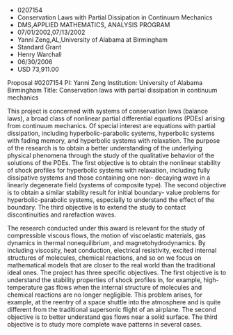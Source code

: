 
* 0207154
* Conservation Laws with Partial Dissipation in Continuum Mechanics
* DMS,APPLIED MATHEMATICS, ANALYSIS PROGRAM
* 07/01/2002,07/13/2002
* Yanni Zeng,AL,University of Alabama at Birmingham
* Standard Grant
* Henry Warchall
* 06/30/2006
* USD 73,911.00

Proposal #0207154 PI: Yanni Zeng Institution: University of Alabama Birmingham
Title: Conservation laws with partial dissipation in continuum mechanics

This project is concerned with systems of conservation laws (balance laws), a
broad class of nonlinear partial differential equations (PDEs) arising from
continuum mechanics. Of special interest are equations with partial dissipation,
including hyperbolic-parabolic systems, hyperbolic systems with fading memory,
and hyperbolic systems with relaxation. The purpose of the research is to obtain
a better understanding of the underlying physical phenomena through the study of
the qualitative behavior of the solutions of the PDEs. The first objective is to
obtain the nonlinear stability of shock profiles for hyperbolic systems with
relaxation, including fully dissipative systems and those containing one non-
decaying wave in a linearly degenerate field (systems of composite type). The
second objective is to obtain a similar stability result for initial boundary-
value problems for hyperbolic-parabolic systems, especially to understand the
effect of the boundary. The third objective is to extend the study to contact
discontinuities and rarefaction waves.

The research conducted under this award is relevant for the study of
compressible viscous flows, the motion of viscoelastic materials, gas dynamics
in thermal nonequilibrium, and magnetohydrodynamics. By including viscosity,
heat conduction, electrical resistivity, excited internal structures of
molecules, chemical reactions, and so on we focus on mathematical models that
are closer to the real world than the traditional ideal ones. The project has
three specific objectives. The first objective is to understand the stability
properties of shock profiles in, for example, high-temperature gas flows when
the internal structure of molecules and chemical reactions are no longer
negligible. This problem arises, for example, at the reentry of a space shuttle
into the atmosphere and is quite different from the traditional supersonic
flight of an airplane. The second objective is to better understand gas flows
near a solid surface. The third objective is to study more complete wave
patterns in several cases.




